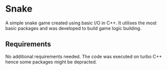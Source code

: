 # Snake

A simple snake game created using basic I/O in C++. It utilises the most basic packages and was developed to build game logic building.

## Requirements

No additional requirements needed. The code was executed on turbo C++ hence some packages might be depracted.
